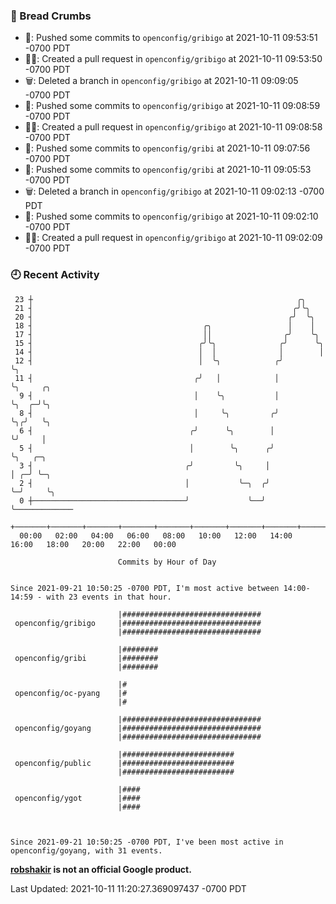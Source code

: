 ### 🍞 Bread Crumbs

 * 🚢: Pushed some commits to `openconfig/gribigo` at 2021-10-11 09:53:51 -0700 PDT
 * ✍🏼: Created a pull request in `openconfig/gribigo` at 2021-10-11 09:53:50 -0700 PDT
 * 🗑: Deleted a branch in `openconfig/gribigo` at 2021-10-11 09:09:05 -0700 PDT
 * 🚢: Pushed some commits to `openconfig/gribigo` at 2021-10-11 09:08:59 -0700 PDT
 * ✍🏼: Created a pull request in `openconfig/gribigo` at 2021-10-11 09:08:58 -0700 PDT
 * 🚢: Pushed some commits to `openconfig/gribi` at 2021-10-11 09:07:56 -0700 PDT
 * 🚢: Pushed some commits to `openconfig/gribi` at 2021-10-11 09:05:53 -0700 PDT
 * 🗑: Deleted a branch in `openconfig/gribigo` at 2021-10-11 09:02:13 -0700 PDT
 * 🚢: Pushed some commits to `openconfig/gribigo` at 2021-10-11 09:02:10 -0700 PDT
 * ✍🏼: Created a pull request in `openconfig/gribigo` at 2021-10-11 09:02:09 -0700 PDT

### 🕘 Recent Activity
```
 23 ┼                                                           ╭╮
 21 ┤                                                          ╭╯╰╮
 20 ┤                                                         ╭╯  ╰╮
 18 ┤                                      ╭╮                 │    │
 17 ┤                                      ││                ╭╯    ╰╮
 15 ┤                                     ╭╯╰╮              ╭╯      ╰╮
 14 ┤                                     │  │              │        │
 12 ┤                                     │  ╰╮            ╭╯        ╰╮
 11 ┤                                    ╭╯   │            │          ╰╮     ╭╮
  9 ┤                                    │    ╰╮           │           ╰╮  ╭─╯╰╮
  8 ┤                                    │     ╰╮         ╭╯            ╰╮╭╯   ╰╮
  6 ┤                                   ╭╯      ╰╮        │              ╰╯     │
  5 ┤                                   │        ╰╮      ╭╯                     ╰╮   ╭─╮
  3 ┤                                  ╭╯         ╰╮     │                       │ ╭─╯ ╰─╮
  2 ┤                                  │           ╰─╮  ╭╯                       ╰─╯     ╰╮
  0 ┼──────────────────────────────────╯             ╰──╯                                 ╰─────────────
    +───────+───────+───────+───────+───────+───────+───────+───────+───────+───────+───────+───────+────
  00:00   02:00   04:00   06:00   08:00   10:00   12:00   14:00   16:00   18:00   20:00   22:00   00:00   

						Commits by Hour of Day


Since 2021-09-21 10:50:25 -0700 PDT, I'm most active between 14:00-14:59 - with 23 events in that hour.

```



```
                        |###############################
 openconfig/gribigo     |###############################
                        |###############################

                        |########
 openconfig/gribi       |########
                        |########

                        |#
 openconfig/oc-pyang    |#
                        |#

                        |###############################
 openconfig/goyang      |###############################
                        |###############################

                        |#########################
 openconfig/public      |#########################
                        |#########################

                        |####
 openconfig/ygot        |####
                        |####



Since 2021-09-21 10:50:25 -0700 PDT, I've been most active in openconfig/goyang, with 31 events.

```
**[robshakir](mailto:robjs@google.com) is not an official Google product.**  


Last Updated: 2021-10-11 11:20:27.369097437 -0700 PDT
